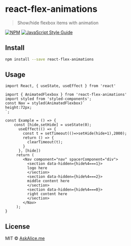 # react-flex-animations

> Show/hide flexbox items with animation

[![NPM](https://img.shields.io/npm/v/react-flex-animations.svg)](https://www.npmjs.com/package/react-flex-animations) [![JavaScript Style Guide](https://img.shields.io/badge/code_style-standard-brightgreen.svg)](https://standardjs.com)

## Install

```bash
npm install --save react-flex-animations
```

## Usage

```tsx
import React, { useState, useEffect } from 'react'

import { AnimatedFlexbox } from 'react-flex-animations'
import styled from 'styled-components';
const Nav = styled(AnimatedFlexbox)`
height:72px;
`;

const Example = () => {
    const [hide,setHide] = useState(0);
      useEffect(() => {
        const t = setTimeout(()=>setHide(hide+1),2000);
        return () => {
          clearTimeout(t);
        }
      }, [hide])
     return (
        <Nav component="nav" spacerComponent="div">
          <section data-hidden={hide%4===1}>
          logo here
          </section>
          <section data-hidden={hide%4===2}>
          middle content here
          </section>
          <section data-hidden={hide%4===0}>
          right content here
          </section>
        </Nav>
     );
}
```

## License

MIT © [AskAlice.me](https://github.com/AskAlice)
